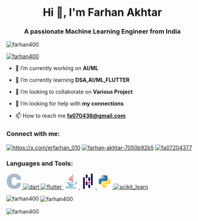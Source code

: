 <h1 align="center">Hi 👋, I'm Farhan Akhtar</h1>
<h3 align="center">A passionate Machine Learning Engineer from India</h3>

<p align="left"> <img src="https://komarev.com/ghpvc/?username=farhan400&label=Profile%20views&color=0e75b6&style=flat" alt="farhan400" /> </p>

<p align="left"> <a href="https://github.com/ryo-ma/github-profile-trophy"><img src="https://github-profile-trophy.vercel.app/?username=farhan400" alt="farhan400" /></a> </p>

- 🔭 I’m currently working on **AI/ML**

- 🌱 I’m currently learning **DSA,AI/ML,FLUTTER**

- 👯 I’m looking to collaborate on **Various Project**

- 🤝 I’m looking for help with **my connections**

- 📫 How to reach me **fa070436@gmail.com**

<h3 align="left">Connect with me:</h3>
<p align="left">
<a href="https://x.com/ErFarhan_010" target="blank"><img align="center" src="https://raw.githubusercontent.com/rahuldkjain/github-profile-readme-generator/master/src/images/icons/Social/twitter.svg" alt="https://x.com/erfarhan_010" height="30" width="40" /></a>
<a href="https://linkedin.com/in/farhan-akhtar-7050b92b5" target="blank"><img align="center" src="https://raw.githubusercontent.com/rahuldkjain/github-profile-readme-generator/master/src/images/icons/Social/linked-in-alt.svg" alt="farhan-akhtar-7050b92b5" height="30" width="40" /></a>
<a href="https://www.leetcode.com/fa07204377" target="blank"><img align="center" src="https://raw.githubusercontent.com/rahuldkjain/github-profile-readme-generator/master/src/images/icons/Social/leet-code.svg" alt="fa07204377" height="30" width="40" /></a>
</p>

<h3 align="left">Languages and Tools:</h3>
<p align="left"> <a href="https://www.cprogramming.com/" target="_blank" rel="noreferrer"> <img src="https://raw.githubusercontent.com/devicons/devicon/master/icons/c/c-original.svg" alt="c" width="40" height="40"/> </a> <a href="https://dart.dev" target="_blank" rel="noreferrer"> <img src="https://www.vectorlogo.zone/logos/dartlang/dartlang-icon.svg" alt="dart" width="40" height="40"/> </a> <a href="https://flutter.dev" target="_blank" rel="noreferrer"> <img src="https://www.vectorlogo.zone/logos/flutterio/flutterio-icon.svg" alt="flutter" width="40" height="40"/> </a> <a href="https://www.java.com" target="_blank" rel="noreferrer"> <img src="https://raw.githubusercontent.com/devicons/devicon/master/icons/java/java-original.svg" alt="java" width="40" height="40"/> </a> <a href="https://pandas.pydata.org/" target="_blank" rel="noreferrer"> <img src="https://raw.githubusercontent.com/devicons/devicon/2ae2a900d2f041da66e950e4d48052658d850630/icons/pandas/pandas-original.svg" alt="pandas" width="40" height="40"/> </a> <a href="https://www.python.org" target="_blank" rel="noreferrer"> <img src="https://raw.githubusercontent.com/devicons/devicon/master/icons/python/python-original.svg" alt="python" width="40" height="40"/> </a> <a href="https://scikit-learn.org/" target="_blank" rel="noreferrer"> <img src="https://upload.wikimedia.org/wikipedia/commons/0/05/Scikit_learn_logo_small.svg" alt="scikit_learn" width="40" height="40"/> </a> </p>

<p><img align="left" src="https://github-readme-stats.vercel.app/api/top-langs?username=farhan400&show_icons=true&locale=en&layout=compact" alt="farhan400" /></p>

<p>&nbsp;<img align="center" src="https://github-readme-stats.vercel.app/api?username=farhan400&show_icons=true&locale=en" alt="farhan400" /></p>

<p><img align="center" src="https://github-readme-streak-stats.herokuapp.com/?user=farhan400&" alt="farhan400" /></p>
